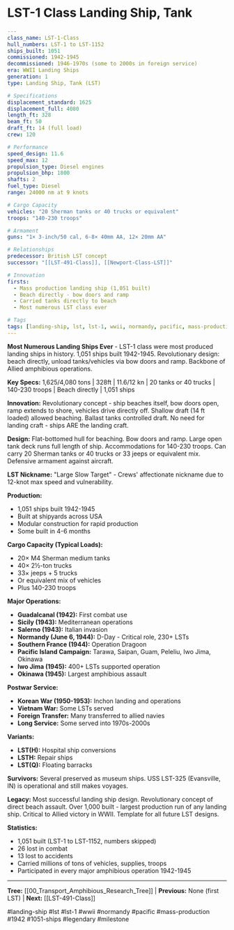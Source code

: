 # LST-1 Class Landing Ship, Tank

```yaml
---
class_name: LST-1-Class
hull_numbers: LST-1 to LST-1152
ships_built: 1051
commissioned: 1942-1945
decommissioned: 1946-1970s (some to 2000s in foreign service)
era: WWII Landing Ships
generation: 1
type: Landing Ship, Tank (LST)

# Specifications
displacement_standard: 1625
displacement_full: 4080
length_ft: 328
beam_ft: 50
draft_ft: 14 (full load)
crew: 120

# Performance
speed_design: 11.6
speed_max: 12
propulsion_type: Diesel engines
propulsion_bhp: 1800
shafts: 2
fuel_type: Diesel
range: 24000 nm at 9 knots

# Cargo Capacity
vehicles: "20 Sherman tanks or 40 trucks or equivalent"
troops: "140-230 troops"

# Armament
guns: "1× 3-inch/50 cal, 6-8× 40mm AA, 12× 20mm AA"

# Relationships
predecessor: British LST concept
successor: "[[LST-491-Class]], [[Newport-Class-LST]]"

# Innovation
firsts:
  - Mass production landing ship (1,051 built)
  - Beach directly - bow doors and ramp
  - Carried tanks directly to beach
  - Most numerous LST class ever

# Tags
tags: [landing-ship, lst, lst-1, wwii, normandy, pacific, mass-production, 1942, 1051-ships, legendary, milestone]
---
```

**Most Numerous Landing Ships Ever** - LST-1 class were most produced landing ships in history. 1,051 ships built 1942-1945. Revolutionary design: beach directly, unload tanks/vehicles via bow doors and ramp. Backbone of Allied amphibious operations.

**Key Specs:** 1,625/4,080 tons | 328ft | 11.6/12 kn | 20 tanks or 40 trucks | 140-230 troops | Beach directly | 1,051 ships

**Innovation:** Revolutionary concept - ship beaches itself, bow doors open, ramp extends to shore, vehicles drive directly off. Shallow draft (14 ft loaded) allowed beaching. Ballast tanks controlled draft. No need for landing craft - ships ARE the landing craft.

**Design:** Flat-bottomed hull for beaching. Bow doors and ramp. Large open tank deck runs full length of ship. Accommodations for 140-230 troops. Can carry 20 Sherman tanks or 40 trucks or 33 jeeps or equivalent mix. Defensive armament against aircraft.

**LST Nickname:** "Large Slow Target" - Crews' affectionate nickname due to 12-knot max speed and vulnerability.

**Production:**
- 1,051 ships built 1942-1945
- Built at shipyards across USA
- Modular construction for rapid production
- Some built in 4-6 months

**Cargo Capacity (Typical Loads):**
- 20× M4 Sherman medium tanks
- 40× 2½-ton trucks
- 33× jeeps + 5 trucks
- Or equivalent mix of vehicles
- Plus 140-230 troops

**Major Operations:**
- **Guadalcanal (1942):** First combat use
- **Sicily (1943):** Mediterranean operations
- **Salerno (1943):** Italian invasion
- **Normandy (June 6, 1944):** D-Day - Critical role, 230+ LSTs
- **Southern France (1944):** Operation Dragoon
- **Pacific Island Campaign:** Tarawa, Saipan, Guam, Peleliu, Iwo Jima, Okinawa
- **Iwo Jima (1945):** 400+ LSTs supported operation
- **Okinawa (1945):** Largest amphibious assault

**Postwar Service:**
- **Korean War (1950-1953):** Inchon landing and operations
- **Vietnam War:** Some LSTs served
- **Foreign Transfer:** Many transferred to allied navies
- **Long Service:** Some served into 1970s-2000s

**Variants:**
- **LST(H):** Hospital ship conversions
- **LSTH:** Repair ships
- **LST(Q):** Floating barracks

**Survivors:** Several preserved as museum ships. USS LST-325 (Evansville, IN) is operational and still makes voyages.

**Legacy:** Most successful landing ship design. Revolutionary concept of direct beach assault. Over 1,000 built - largest production run of any landing ship. Critical to Allied victory in WWII. Template for all future LST designs.

**Statistics:**
- 1,051 built (LST-1 to LST-1152, numbers skipped)
- 26 lost in combat
- 13 lost to accidents
- Carried millions of tons of vehicles, supplies, troops
- Participated in every major amphibious operation 1942-1945

---
**Tree:** [[00_Transport_Amphibious_Research_Tree]] | **Previous:** None (first LST) | **Next:** [[LST-491-Class]]

#landing-ship #lst #lst-1 #wwii #normandy #pacific #mass-production #1942 #1051-ships #legendary #milestone
